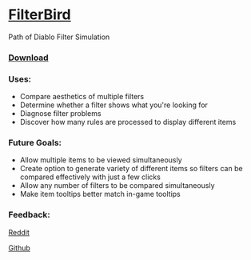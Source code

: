 # [FilterBird](https://betweenwalls.github.io/filterbird/)
Path of Diablo Filter Simulation

### [Download](https://github.com/BetweenWalls/filterbird/archive/master.zip)

### Uses:
* Compare aesthetics of multiple filters
* Determine whether a filter shows what you're looking for
* Diagnose filter problems
* Discover how many rules are processed to display different items

### Future Goals:
* Allow multiple items to be viewed simultaneously
* Create option to generate variety of different items so filters can be compared effectively with just a few clicks
* Allow any number of filters to be compared simultaneously
* Make item tooltips better match in-game tooltips

### Feedback:
[Reddit](https://www.reddit.com/r/pathofdiablo/comments/hstnii/filterbird_lootfilter_simulation_program/)

[Github](https://github.com/BetweenWalls/filterbird/wiki/Feedback)
